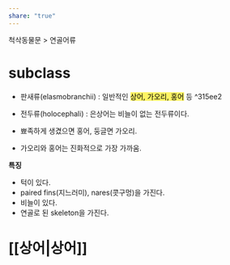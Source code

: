 ```yaml
---
share: "true"
---
```

척삭동물문 > 연골어류

# subclass

- 판새류(elasmobranchii) : 일반적인 <mark style="background: #FFEE0099;">상어, 가오리, 홍어</mark> 등 ^315ee2
- 전두류(holocephali) : 은상어는 비늘이 없는 전두류이다.

- 뾰족하게 생겼으면 홍어, 둥글면 가오리.
- 가오리와 홍어는 진화적으로 가장 가까움.

**특징**
- 턱이 있다.
- paired fins(지느러미), nares(콧구멍)을 가진다.
- 비늘이 있다.
- 연골로 된 skeleton을 가진다.

# [[상어|상어]]